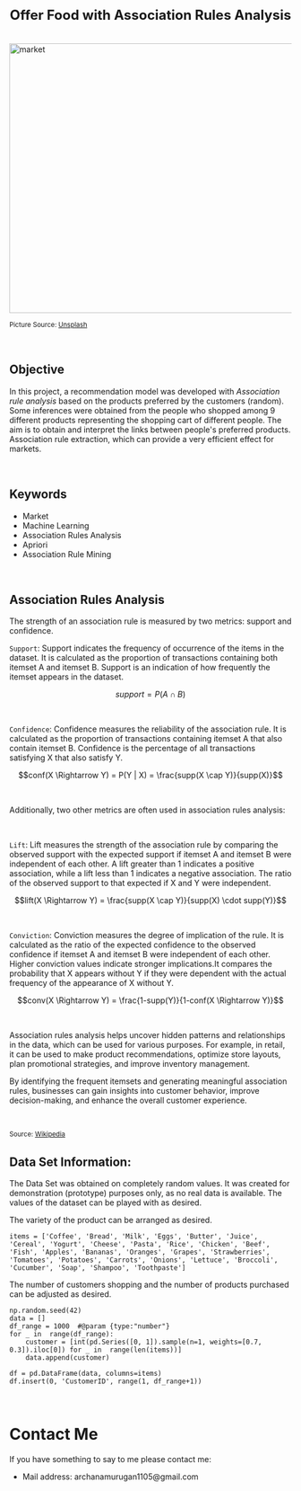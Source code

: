 
<h1 align=center><font size = 5>Offer Food with Association Rules Analysis</font></h1>

<br>

<img src="https://images.unsplash.com/photo-1542838132-92c53300491e?ixlib=rb-4.0.3&ixid=MnwxMjA3fDB8MHxwaG90by1wYWdlfHx8fGVufDB8fHx8&auto=format&fit=crop&w=774&q=80" height=480 width=950 alt="market">

<small>Picture Source: <a href="https://unsplash.com/photos/D6Tu_L3chLE">Unsplash</a></small>

<br>

<h2>Objective</h2>

<p>In this project, a recommendation model was developed with <i>Association rule analysis</i> based on the products preferred by the customers (random). Some inferences were obtained from the people who shopped among 9 different products representing the shopping cart of different people. The aim is to obtain and interpret the links between people's preferred products. Association rule extraction, which can provide a very efficient effect for markets.</p>

<br>

<h2>Keywords</h2> 

<ul>
	<li>Market</li>
	<li>Machine Learning</li>
	<li>Association Rules Analysis</li>
	<li>Apriori</li>
	<li>Association Rule Mining</li>
</ul> 

<br>

<h2>Association Rules Analysis</h2>

<p>The strength of an association rule is measured by two metrics: support and confidence.  </p>

<p><code>Support</code>: Support indicates the frequency of occurrence of the items in the dataset. It is calculated as the proportion of transactions containing both itemset A and itemset B. Support is an indication of how frequently the itemset appears in the dataset.</p>  

$$support = P(A \cap B) $$  

<br>  

<p><code>Confidence</code>: Confidence measures the reliability of the association rule. It is calculated as the proportion of transactions containing itemset A that also contain itemset B. Confidence is the percentage of all transactions satisfying X that also satisfy Y.</p>  

$$conf(X \Rightarrow Y) = P(Y | X) = \frac{supp(X \cap Y)}{supp(X)}$$

<br>  

<p>Additionally, two other metrics are often used in association rules analysis:  </p>

<br>  

<p><code>Lift</code>: Lift measures the strength of the association rule by comparing the observed support with the expected support if itemset A and itemset B were independent of each other. A lift greater than 1 indicates a positive association, while a lift less than 1 indicates a negative association. The ratio of the observed support to that expected if X and Y were independent.</p>

$$lift(X \Rightarrow Y) = \frac{supp(X \cap Y)}{supp(X) \cdot supp(Y)}$$

<br>

<p><code>Conviction</code>: Conviction measures the degree of implication of the rule. It is calculated as the ratio of the expected confidence to the observed confidence if itemset A and itemset B were independent of each other. Higher conviction values indicate stronger implications.It compares the probability that X appears without Y if they were dependent with the actual frequency of the appearance of X without Y.</p>

$$conv(X \Rightarrow Y) = \frac{1-supp(Y)}{1-conf(X \Rightarrow Y)}$$

<br>  

</p>Association rules analysis helps uncover hidden patterns and relationships in the data, which can be used for various purposes. For example, in retail, it can be used to make product recommendations, optimize store layouts, plan promotional strategies, and improve inventory management.</p>  

<p>By identifying the frequent itemsets and generating meaningful association rules, businesses can gain insights into customer behavior, improve decision-making, and enhance the overall customer experience.</p>

<br>

  

<small>Source: <a  href='https://en.wikipedia.org/wiki/Association_rule_learning'>Wikipedia</a></small>


<h2>Data Set Information:</h2>

<p>The Data Set was obtained on completely random values. It was created for demonstration (prototype) purposes only, as no real data is available. The values ​​of the dataset can be played with as desired.</p>

<p>The variety of the product can be arranged as desired.</p>

    items = ['Coffee', 'Bread', 'Milk', 'Eggs', 'Butter', 'Juice', 'Cereal', 'Yogurt', 'Cheese', 'Pasta', 'Rice', 'Chicken', 'Beef', 'Fish', 'Apples', 'Bananas', 'Oranges', 'Grapes', 'Strawberries', 'Tomatoes', 'Potatoes', 'Carrots', 'Onions', 'Lettuce', 'Broccoli', 'Cucumber', 'Soap', 'Shampoo', 'Toothpaste']

<p>The number of customers shopping and the number of products purchased can be adjusted as desired.</p>

    np.random.seed(42) 
    data = [] 
    df_range = 1000  #@param {type:"number"}  
    for _ in  range(df_range): 
	    customer = [int(pd.Series([0, 1]).sample(n=1, weights=[0.7, 0.3]).iloc[0]) for _ in  range(len(items))] 
	    data.append(customer) 
	    
	df = pd.DataFrame(data, columns=items) 
	df.insert(0, 'CustomerID', range(1, df_range+1))

<br>

<h1>Contact Me</h1>
<p>If you have something to say to me please contact me:</p>

<ul>

  <li>Mail address: archanamurugan1105@gmail.com</li>
</ul>
